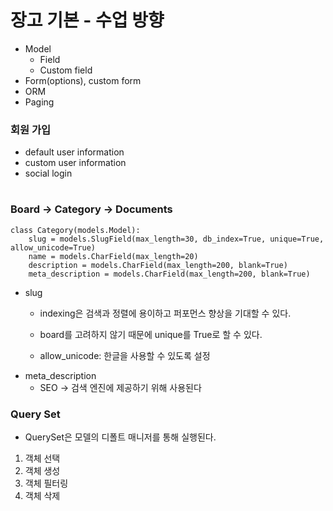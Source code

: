 # 장고 기본 - 수업 방향
- Model
  - Field 	
  - Custom field
- Form(options), custom form
- ORM
- Paging

### 회원 가입
- default user information
- custom user information
- social login 



# 

### Board -> Category -> Documents


~~~
class Category(models.Model):
    slug = models.SlugField(max_length=30, db_index=True, unique=True, allow_unicode=True)
    name = models.CharField(max_length=20)
    description = models.CharField(max_length=200, blank=True)
    meta_description = models.CharField(max_length=200, blank=True)
~~~

- slug 
  - indexing은 검색과 정렬에 용이하고 퍼포먼스 향상을 기대할 수 있다.

  - board를 고려하지 않기 때문에 unique를 True로 할 수 있다.
  - allow_unicode: 한글을 사용할 수 있도록 설정
- meta_description
  - SEO -> 검색 엔진에 제공하기 위해 사용된다

### Query Set
- QuerySet은 모델의 디폴트 매니저를 통해 실행된다.  
1. 객체 선택
2. 객체 생성
3. 객체 필터링
4. 객체 삭제

#### 













